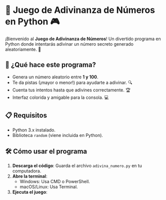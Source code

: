 # 🔢 Juego de Adivinanza de Números en Python 🎮

¡Bienvenido al **Juego de Adivinanza de Números**! Un divertido programa en Python donde intentarás adivinar un número secreto generado aleatoriamente. 🌟

## 🚀 ¿Qué hace este programa?
- Genera un número aleatorio entre **1 y 100**.
- Te da pistas (¡mayor o menor!) para ayudarte a adivinar. 🔍
- Cuenta tus intentos hasta que adivines correctamente. 🏆
- Interfaz colorida y amigable para la consola. 💻

## 📋 Requisitos
- Python 3.x instalado.
- Biblioteca `random` (viene incluida en Python).

## 🛠️ Cómo usar el programa
1. **Descarga el código**: Guarda el archivo `adivina_numero.py` en tu computadora.
2. **Abre la terminal**:
   - Windows: Usa CMD o PowerShell.
   - macOS/Linux: Usa Terminal.
3. **Ejecuta el juego**:
